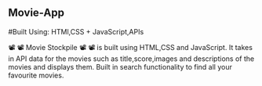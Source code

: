 ## Movie-App
#Built Using: HTMl,CSS + JavaScript,APIs

:film_projector: :film_projector: Movie Stockpile :film_projector: :film_projector:  is built using HTML,CSS and JavaScript. It takes in API data for the movies such as title,score,images and descriptions of the movies and displays them. Built in search functionality to find all your favourite movies. 
